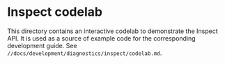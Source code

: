 # Inspect codelab

This directory contains an interactive codelab to demonstrate the Inspect API.
It is used as a source of example code for the corresponding development guide.
See `//docs/development/diagnostics/inspect/codelab.md`.
